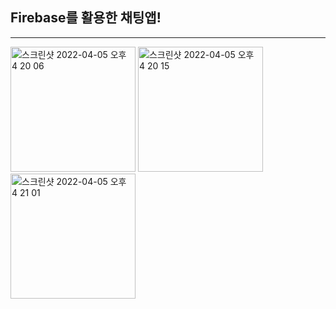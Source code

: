## Firebase를 활용한 채팅앱!
---
<img width="200" alt="스크린샷 2022-04-05 오후 4 20 06" src="https://user-images.githubusercontent.com/92036498/161700169-7d25d747-1fe0-4896-8482-9b7eecc7c1b0.png">
<img width="200" alt="스크린샷 2022-04-05 오후 4 20 15" src="https://user-images.githubusercontent.com/92036498/161700205-0d33783c-c79a-4b5b-9fba-d8b121af23f8.png">
<img width="200" alt="스크린샷 2022-04-05 오후 4 21 01" src="https://user-images.githubusercontent.com/92036498/161700323-b5d381ab-6f64-4768-aa1f-b4899cd47b60.png">